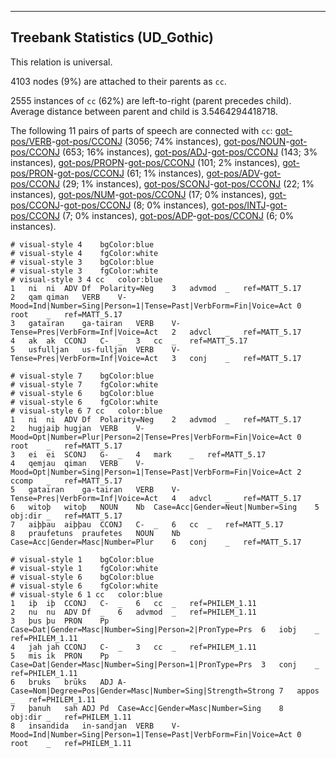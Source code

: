 

--------------------------------------------------------------------------------

## Treebank Statistics (UD_Gothic)

This relation is universal.

4103 nodes (9%) are attached to their parents as `cc`.

2555 instances of `cc` (62%) are left-to-right (parent precedes child).
Average distance between parent and child is 3.5464294418718.

The following 11 pairs of parts of speech are connected with `cc`: [got-pos/VERB]()-[got-pos/CCONJ]() (3056; 74% instances), [got-pos/NOUN]()-[got-pos/CCONJ]() (653; 16% instances), [got-pos/ADJ]()-[got-pos/CCONJ]() (143; 3% instances), [got-pos/PROPN]()-[got-pos/CCONJ]() (101; 2% instances), [got-pos/PRON]()-[got-pos/CCONJ]() (61; 1% instances), [got-pos/ADV]()-[got-pos/CCONJ]() (29; 1% instances), [got-pos/SCONJ]()-[got-pos/CCONJ]() (22; 1% instances), [got-pos/NUM]()-[got-pos/CCONJ]() (17; 0% instances), [got-pos/CCONJ]()-[got-pos/CCONJ]() (8; 0% instances), [got-pos/INTJ]()-[got-pos/CCONJ]() (7; 0% instances), [got-pos/ADP]()-[got-pos/CCONJ]() (6; 0% instances).


~~~ conllu
# visual-style 4	bgColor:blue
# visual-style 4	fgColor:white
# visual-style 3	bgColor:blue
# visual-style 3	fgColor:white
# visual-style 3 4 cc	color:blue
1	ni	ni	ADV	Df	Polarity=Neg	3	advmod	_	ref=MATT_5.17
2	qam	qiman	VERB	V-	Mood=Ind|Number=Sing|Person=1|Tense=Past|VerbForm=Fin|Voice=Act	0	root	_	ref=MATT_5.17
3	gatairan	ga-tairan	VERB	V-	Tense=Pres|VerbForm=Inf|Voice=Act	2	advcl	_	ref=MATT_5.17
4	ak	ak	CCONJ	C-	_	3	cc	_	ref=MATT_5.17
5	usfulljan	us-fulljan	VERB	V-	Tense=Pres|VerbForm=Inf|Voice=Act	3	conj	_	ref=MATT_5.17

~~~


~~~ conllu
# visual-style 7	bgColor:blue
# visual-style 7	fgColor:white
# visual-style 6	bgColor:blue
# visual-style 6	fgColor:white
# visual-style 6 7 cc	color:blue
1	ni	ni	ADV	Df	Polarity=Neg	2	advmod	_	ref=MATT_5.17
2	hugjaiþ	hugjan	VERB	V-	Mood=Opt|Number=Plur|Person=2|Tense=Pres|VerbForm=Fin|Voice=Act	0	root	_	ref=MATT_5.17
3	ei	ei	SCONJ	G-	_	4	mark	_	ref=MATT_5.17
4	qemjau	qiman	VERB	V-	Mood=Opt|Number=Sing|Person=1|Tense=Past|VerbForm=Fin|Voice=Act	2	ccomp	_	ref=MATT_5.17
5	gatairan	ga-tairan	VERB	V-	Tense=Pres|VerbForm=Inf|Voice=Act	4	advcl	_	ref=MATT_5.17
6	witoþ	witoþ	NOUN	Nb	Case=Acc|Gender=Neut|Number=Sing	5	obj:dir	_	ref=MATT_5.17
7	aiþþau	aiþþau	CCONJ	C-	_	6	cc	_	ref=MATT_5.17
8	praufetuns	praufetes	NOUN	Nb	Case=Acc|Gender=Masc|Number=Plur	6	conj	_	ref=MATT_5.17

~~~


~~~ conllu
# visual-style 1	bgColor:blue
# visual-style 1	fgColor:white
# visual-style 6	bgColor:blue
# visual-style 6	fgColor:white
# visual-style 6 1 cc	color:blue
1	iþ	iþ	CCONJ	C-	_	6	cc	_	ref=PHILEM_1.11
2	nu	nu	ADV	Df	_	6	advmod	_	ref=PHILEM_1.11
3	þus	þu	PRON	Pp	Case=Dat|Gender=Masc|Number=Sing|Person=2|PronType=Prs	6	iobj	_	ref=PHILEM_1.11
4	jah	jah	CCONJ	C-	_	3	cc	_	ref=PHILEM_1.11
5	mis	ik	PRON	Pp	Case=Dat|Gender=Masc|Number=Sing|Person=1|PronType=Prs	3	conj	_	ref=PHILEM_1.11
6	bruks	brūks	ADJ	A-	Case=Nom|Degree=Pos|Gender=Masc|Number=Sing|Strength=Strong	7	appos	_	ref=PHILEM_1.11
7	þanuh	sah	ADJ	Pd	Case=Acc|Gender=Masc|Number=Sing	8	obj:dir	_	ref=PHILEM_1.11
8	insandida	in-sandjan	VERB	V-	Mood=Ind|Number=Sing|Person=1|Tense=Past|VerbForm=Fin|Voice=Act	0	root	_	ref=PHILEM_1.11

~~~


